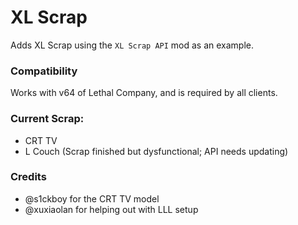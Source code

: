 # XL Scrap

Adds XL Scrap using the `XL Scrap API` mod as an example.

### Compatibility

Works with v64 of Lethal Company, and is required by all clients.

### Current Scrap:

- CRT TV
- L Couch (Scrap finished but dysfunctional; API needs updating)

### Credits

- @s1ckboy for the CRT TV model
- @xuxiaolan for helping out with LLL setup